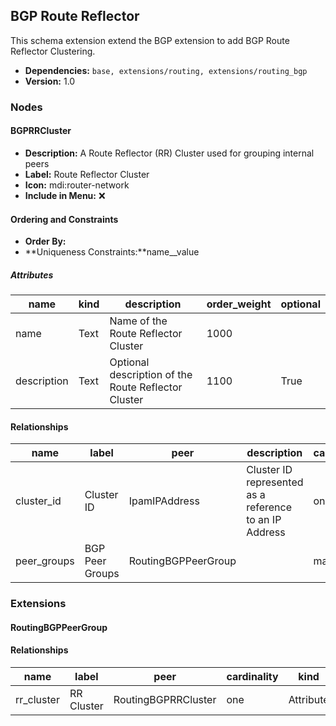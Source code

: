 ## BGP Route Reflector

This schema extension extend the BGP extension to add BGP Route Reflector Clustering.

- **Dependencies:** `base, extensions/routing, extensions/routing_bgp`
- **Version:** 1.0

### Nodes

#### BGPRRCluster

- **Description:** A Route Reflector (RR) Cluster used for grouping internal peers
- **Label:** Route Reflector Cluster
- **Icon:** mdi:router-network
- **Include in Menu:** ❌

#### Ordering and Constraints

- **Order By:**
- **Uniqueness Constraints:**name__value

##### Attributes

| name | kind | description | order_weight | optional |
| ---- | ---- | ----------- | ------------ | -------- |
| name | Text | Name of the Route Reflector Cluster | 1000 |  |
| description | Text | Optional description of the Route Reflector Cluster | 1100 | True |

#### Relationships

| name | label | peer | description | cardinality | kind | optional | order_weight |
| ---- | ----- | ---- | ----------- | ----------- | ---- | -------- | ------------ |
| cluster\_id | Cluster ID | IpamIPAddress | Cluster ID represented as a reference to an IP Address | one | Attribute | False | 1200 |
| peer\_groups | BGP Peer Groups | RoutingBGPPeerGroup |  | many | Generic | True |  |

### Extensions

#### RoutingBGPPeerGroup

#### Relationships

| name | label | peer | cardinality | kind | order_weight |
| ---- | ----- | ---- | ----------- | ---- | ------------ |
| rr\_cluster | RR Cluster | RoutingBGPRRCluster | one | Attribute | 1600 |
